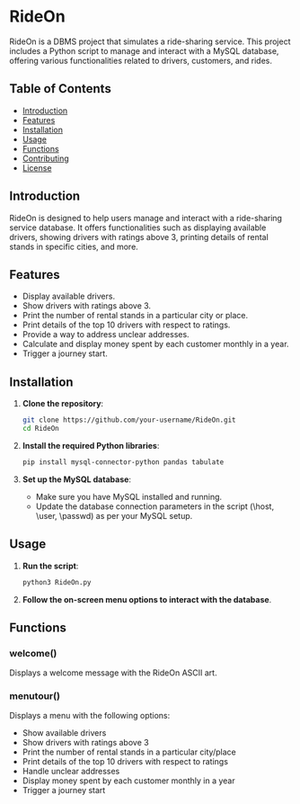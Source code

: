 
# RideOn

RideOn is a DBMS project that simulates a ride-sharing service. This project includes a Python script to manage and interact with a MySQL database, offering various functionalities related to drivers, customers, and rides.

## Table of Contents

- [Introduction](#introduction)
- [Features](#features)
- [Installation](#installation)
- [Usage](#usage)
- [Functions](#functions)
- [Contributing](#contributing)
- [License](#license)

## Introduction

RideOn is designed to help users manage and interact with a ride-sharing service database. It offers functionalities such as displaying available drivers, showing drivers with ratings above 3, printing details of rental stands in specific cities, and more.

## Features

- Display available drivers.
- Show drivers with ratings above 3.
- Print the number of rental stands in a particular city or place.
- Print details of the top 10 drivers with respect to ratings.
- Provide a way to address unclear addresses.
- Calculate and display money spent by each customer monthly in a year.
- Trigger a journey start.

## Installation

1. **Clone the repository**:
    ```sh
    git clone https://github.com/your-username/RideOn.git
    cd RideOn
    ```

2. **Install the required Python libraries**:
    ```sh
    pip install mysql-connector-python pandas tabulate
    ```

3. **Set up the MySQL database**:
    - Make sure you have MySQL installed and running.
    - Update the database connection parameters in the script (\host\, \user\, \passwd\) as per your MySQL setup.

## Usage

1. **Run the script**:
    ```sh
    python3 RideOn.py
    ```

2. **Follow the on-screen menu options to interact with the database**.

## Functions

### welcome()

Displays a welcome message with the RideOn ASCII art.

### menutour()

Displays a menu with the following options:
- Show available drivers
- Show drivers with ratings above 3
- Print the number of rental stands in a particular city/place
- Print details of the top 10 drivers with respect to ratings
- Handle unclear addresses
- Display money spent by each customer monthly in a year
- Trigger a journey start
